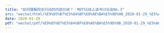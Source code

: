 ```yaml
---
title: "如何理解同志行动的内部分歧？｜MOTSS线上读书讨论会No.3"
src: "wechat/html/%E9%85%B7%E5%84%BF%E8%AE%BA%E5%9D%9B_2020-01-29_%E5%A6%82%E4%BD%95%E7%90%86%E8%A7%A3%E5%90%8C%E5%BF%97%E8%A1%8C%E5%8A%A8%E7%9A%84%E5%86%85%E9%83%A8%E5%88%86%E6%AD%A7%EF%BC%9F%EF%BD%9CMOTSS%E7%BA%BF%E4%B8%8A%E8%AF%BB%E4%B9%A6%E8%AE%A8%E8%AE%BA%E4%BC%9ANo.3.html"
date: 2020-01-29
pdf: "wechat/pdf/%E9%85%B7%E5%84%BF%E8%AE%BA%E5%9D%9B_2020-01-29_%E5%A6%82%E4%BD%95%E7%90%86%E8%A7%A3%E5%90%8C%E5%BF%97%E8%A1%8C%E5%8A%A8%E7%9A%84%E5%86%85%E9%83%A8%E5%88%86%E6%AD%A7%EF%BC%9F%EF%BD%9CMOTSS%E7%BA%BF%E4%B8%8A%E8%AF%BB%E4%B9%A6%E8%AE%A8%E8%AE%BA%E4%BC%9ANo.3.pdf"
---
```

